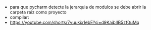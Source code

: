 - para que pycharm detecte la jerarquia de modulos se debe abrir la carpeta raiz como proyecto
- compilar:
- https://youtube.com/shorts/7vuukix1ebE?si=d9KaibIIB5zf0uMq